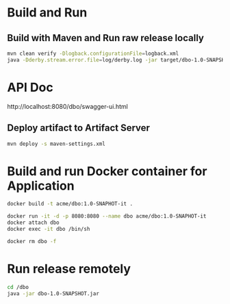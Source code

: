 # Build and Run
## Build with Maven and Run raw release locally
```bash
mvn clean verify -Dlogback.configurationFile=logback.xml
java -Dderby.stream.error.file=log/derby.log -jar target/dbo-1.0-SNAPSHOT.jar --spring.profiles.active=qa
```

# API Doc
http://localhost:8080/dbo/swagger-ui.html

## Deploy artifact to Artifact Server
```bash
mvn deploy -s maven-settings.xml
```

# Build and run Docker container for Application
```bash
docker build -t acme/dbo:1.0-SNAPHOT-it .

docker run -it -d -p 8080:8080 --name dbo acme/dbo:1.0-SNAPHOT-it
docker attach dbo
docker exec -it dbo /bin/sh

docker rm dbo -f
```

# Run release remotely
```bash
cd /dbo
java -jar dbo-1.0-SNAPSHOT.jar
```